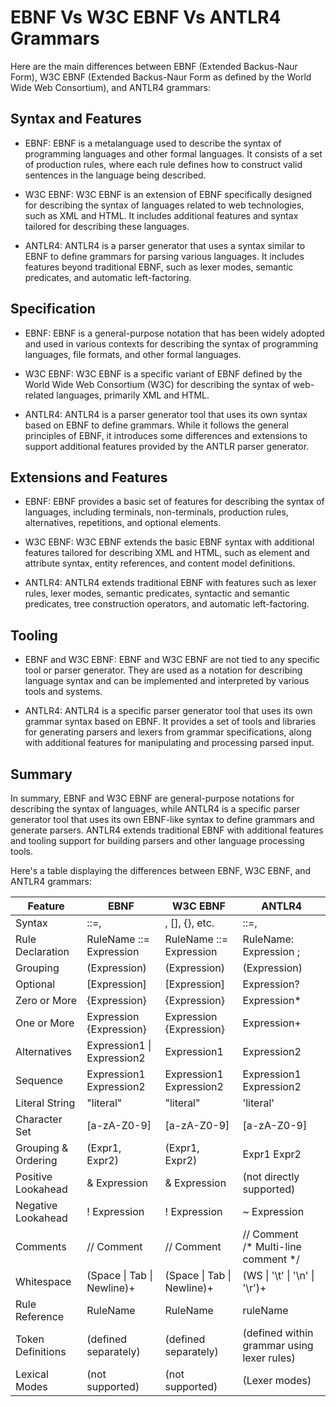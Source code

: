 # EBNF Vs W3C EBNF Vs ANTLR4 Grammars

Here are the main differences between EBNF (Extended Backus-Naur Form), W3C EBNF (Extended Backus-Naur Form as defined by the World Wide Web Consortium), and ANTLR4 grammars:

## Syntax and Features

* EBNF: EBNF is a metalanguage used to describe the syntax of programming languages and other formal languages. It consists of a set of production rules, where each rule defines how to construct valid sentences in the language being described.

* W3C EBNF: W3C EBNF is an extension of EBNF specifically designed for describing the syntax of languages related to web technologies, such as XML and HTML. It includes additional features and syntax tailored for describing these languages.

* ANTLR4: ANTLR4 is a parser generator that uses a syntax similar to EBNF to define grammars for parsing various languages. It includes features beyond traditional EBNF, such as lexer modes, semantic predicates, and automatic left-factoring.

## Specification

* EBNF: EBNF is a general-purpose notation that has been widely adopted and used in various contexts for describing the syntax of programming languages, file formats, and other formal languages.

* W3C EBNF: W3C EBNF is a specific variant of EBNF defined by the World Wide Web Consortium (W3C) for describing the syntax of web-related languages, primarily XML and HTML.

* ANTLR4: ANTLR4 is a parser generator tool that uses its own syntax based on EBNF to define grammars. While it follows the general principles of EBNF, it introduces some differences and extensions to support additional features provided by the ANTLR parser generator.

## Extensions and Features

* EBNF: EBNF provides a basic set of features for describing the syntax of languages, including terminals, non-terminals, production rules, alternatives, repetitions, and optional elements.

* W3C EBNF: W3C EBNF extends the basic EBNF syntax with additional features tailored for describing XML and HTML, such as element and attribute syntax, entity references, and content model definitions.

* ANTLR4: ANTLR4 extends traditional EBNF with features such as lexer rules, lexer modes, semantic predicates, syntactic and semantic predicates, tree construction operators, and automatic left-factoring.

## Tooling

* EBNF and W3C EBNF: EBNF and W3C EBNF are not tied to any specific tool or parser generator. They are used as a notation for describing language syntax and can be implemented and interpreted by various tools and systems.

* ANTLR4: ANTLR4 is a specific parser generator tool that uses its own grammar syntax based on EBNF. It provides a set of tools and libraries for generating parsers and lexers from grammar specifications, along with additional features for manipulating and processing parsed input.

## Summary

In summary, EBNF and W3C EBNF are general-purpose notations for describing the syntax of languages, while ANTLR4 is a specific parser generator tool that uses its own EBNF-like syntax to define grammars and generate parsers. ANTLR4 extends traditional EBNF with additional features and tooling support for building parsers and other language processing tools.

Here's a table displaying the differences between EBNF, W3C EBNF, and ANTLR4 grammars:

| Feature                  | EBNF                             | W3C EBNF                          | ANTLR4                                     |
|--------------------------|----------------------------------|-----------------------------------|--------------------------------------------|
| Syntax                   | ::=, |, [], {}, etc.             | ::=, |, [], {}, etc.              | ->, |, [], {}, etc.                        |
| Rule Declaration         | RuleName ::= Expression          | RuleName ::= Expression           | RuleName: Expression ;                     |
| Grouping                 | (Expression)                     | (Expression)                      | (Expression)                               |
| Optional                 | [Expression]                     | [Expression]                      | Expression?                                |
| Zero or More             | {Expression}                     | {Expression}                      | Expression*                                |
| One or More              | Expression {Expression}          | Expression {Expression}           | Expression+                                |
| Alternatives             | Expression1 \| Expression2       | Expression1 | Expression2         | Expression1 \| Expression2                 |
| Sequence                 | Expression1 Expression2          | Expression1 Expression2           | Expression1 Expression2                    |
| Literal String           | "literal"                        | "literal"                         | 'literal'                                  |
| Character Set            | [a-zA-Z0-9]                      | [a-zA-Z0-9]                       | [a-zA-Z0-9]                                |
| Grouping & Ordering      | (Expr1, Expr2)                   | (Expr1, Expr2)                    | Expr1 Expr2                                |
| Positive Lookahead       | & Expression                     | & Expression                      | (not directly supported)                   |
| Negative Lookahead       | ! Expression                     | ! Expression                      | ~ Expression                               |
| Comments                 | // Comment                       | // Comment                        | // Comment <br> /\* Multi-line comment \*/ |
| Whitespace               | (Space \| Tab \| Newline)+       | (Space \| Tab \| Newline)+        | (WS \| '\t' \| '\n' \| '\r')+              |
| Rule Reference           | RuleName                         | RuleName                          | ruleName                                   |
| Token Definitions        | (defined separately)             | (defined separately)              | (defined within grammar using lexer rules) |
| Lexical Modes            | (not supported)                  | (not supported)                   | (Lexer modes)                              |
